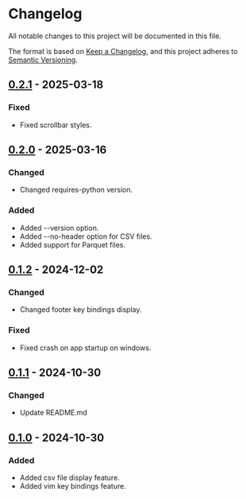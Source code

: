# Changelog

All notable changes to this project will be documented in this file.

The format is based on [Keep a Changelog](https://keepachangelog.com/en/1.1.0/),
and this project adheres to [Semantic Versioning](https://semver.org/spec/v2.0.0.html).

## [0.2.1] - 2025-03-18

### Fixed

- Fixed scrollbar styles.

## [0.2.0] - 2025-03-16

### Changed

- Changed requires-python version.

### Added

- Added --version option.
- Added --no-header option for CSV files.
- Added support for Parquet files.

## [0.1.2] - 2024-12-02

### Changed

- Changed footer key bindings display.

### Fixed

- Fixed crash on app startup on windows.

## [0.1.1] - 2024-10-30

### Changed

- Update README.md

## [0.1.0] - 2024-10-30

### Added

- Added csv file display feature.
- Added vim key bindings feature.

[0.2.1]: https://github.com/sou-san/csviewer-tui/compare/v0.2.0...v0.2.1
[0.2.0]: https://github.com/sou-san/csviewer-tui/compare/v0.1.2...v0.2.0
[0.1.2]: https://github.com/sou-san/csviewer-tui/compare/v0.1.1...v0.1.2
[0.1.1]: https://github.com/sou-san/csviewer-tui/compare/v0.1.0...v0.1.1
[0.1.0]: https://github.com/sou-san/csviewer-tui/releases/tag/v0.1.0
